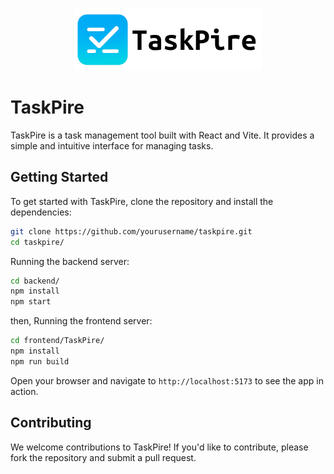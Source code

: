 <p align="center">
    <picture>
        <source media="(prefers-color-scheme: dark)" srcset="./Logo/TaskPire_Dark.png">
        <source media="(prefers-color-scheme: light)" srcset="./Logo/TaskPire_Light.png">
        <img alt="TaskSquad Logo" src="./Logo/TaskPire_Light.png">
    </picture>
</p>

# TaskPire

TaskPire is a task management tool built with React and Vite. It provides a simple and intuitive interface for managing tasks.

## Getting Started

To get started with TaskPire, clone the repository and install the dependencies:

```bash
git clone https://github.com/yourusername/taskpire.git
cd taskpire/
```

Running the backend server:

```bash
cd backend/
npm install
npm start
```

then, Running the frontend server:

```bash
cd frontend/TaskPire/
npm install
npm run build
```

Open your browser and navigate to `http://localhost:5173` to see the app in action.

## Contributing

We welcome contributions to TaskPire! If you'd like to contribute, please fork the repository and submit a pull request.
